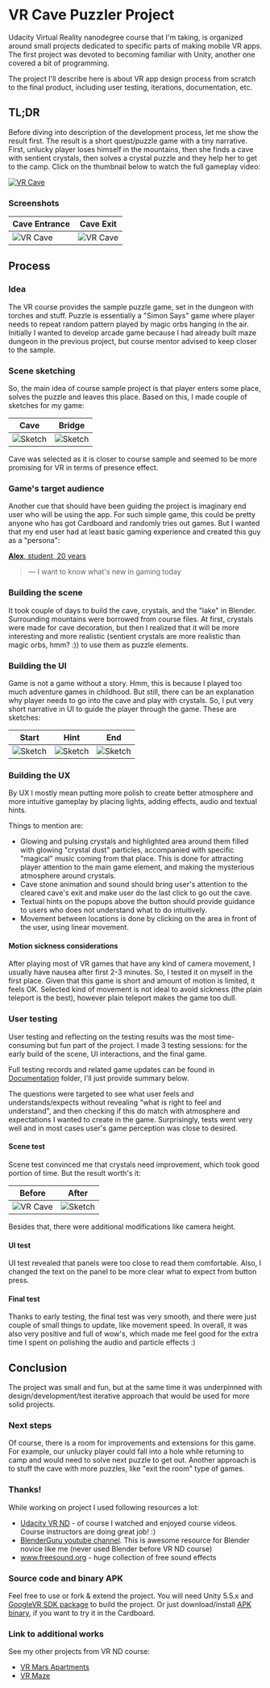 # VR Cave Puzzler Project
Udacity Virtual Reality nanodegree course that I'm taking, is organized around small projects 
dedicated to specific parts of making mobile VR apps. The first project was devoted to becoming familiar with Unity, another one covered a bit of programming.

The project I'll describe here is about VR app design process from scratch to the final product, including user testing, iterations, documentation, etc.

## TL;DR
Before diving into description of the development process, let me show the result first.
The result is a short quest/puzzle game with a tiny narrative. First, unlucky player loses himself in the mountains, 
then she finds a cave with sentient crystals, then solves a crystal puzzle and they help her to get to the camp.
Click on the thumbnail below to watch the full gameplay video:

[![VR Cave](Documentation/10-Final/Screenshot-2.png)](https://www.youtube.com/watch?v=zR2CM82jkg4)

### Screenshots
Cave Entrance| Cave Exit
---|---
![VR Cave](Documentation/10-Final/Screenshot-1.png?raw=true "VR Cave") | ![VR Cave](Documentation/10-Final/Screenshot-3.png?raw=true "VR Cave")

## Process
### Idea
The VR course provides the sample puzzle game, set in the dungeon with torches and stuff. 
Puzzle is essentially a "Simon Says" game where player needs to repeat random pattern played by magic orbs hanging in the air.
Initially I wanted to develop arcade game because I had already built maze dungeon in the previous project, 
but course mentor advised to keep closer to the sample.

### Scene sketching
So, the main idea of course sample project is that player enters some place, solves the puzzle and leaves this place.
Based on this, I made couple of sketches for my game:

Cave|Bridge
---|---
![Sketch](Documentation/02-Scene-Sketches/sketch-1.jpg?raw=true "Sketch") | ![Sketch](Documentation/02-Scene-Sketches/sketch-2.jpg?raw=true "Sketch")

Cave was selected as it is closer to course sample and seemed to be more promising for VR in terms of presence effect.

### Game's target audience
Another cue that should have been guiding the project is imaginary end user who will be using the app.
For such simple game, this could be pretty anyone who has got Cardboard and randomly tries out games.
But I wanted that my end user had at least basic gaming experience and created this guy as a "persona":

[**Alex**, student, 20 years](Documentation/01-Personas/Alex/README.md)
> — I want to know what's new in gaming today

### Building the scene
It took couple of days to build the cave, crystals, and the "lake" in Blender. Surrounding mountains were borrowed from course files.
At first, crystals were made for cave decoration, but then I realized that it will be more interesting and more realistic 
(sentient crystals are more realistic than magic orbs, hmm? :)) to use them as puzzle elements.

### Building the UI
Game is not a game without a story. Hmm, this is because I played too much adventure games in childhood.
But still, there can be an explanation why player needs to go into the cave and play with crystals.
So, I put very short narrative in UI to guide the player through the game. These are sketches:

Start|Hint|End
---|---|---
![Sketch](Documentation/05-UI-Sketches/Start.png?raw=true "Sketch") | ![Sketch](Documentation/05-UI-Sketches/Help.png?raw=true "Sketch") | ![Sketch](Documentation/05-UI-Sketches/End.png?raw=true "Sketch")

### Building the UX
By UX I mostly mean putting more polish to create better atmosphere and more intuitive gameplay by placing lights, adding effects, audio and textual hints.

Things to mention are: 
 * Glowing and pulsing crystals and highlighted area around them filled with glowing "crystal dust" particles, 
   accompanied with specific "magical" music coming from that place. This is done for attracting player attention to the main game element, and making the mysterious atmosphere around crystals.
 * Cave stone animation and sound should bring user's attention to the cleared cave's exit and make user do the last click to go out the cave.
 * Textual hints on the popups above the button should provide guidance to users who does not understand what to do intuitively.
 * Movement between locations is done by clicking on the area in front of the user, using linear movement.

#### Motion sickness considerations
After playing most of VR games that have any kind of camera movement, I usually have nausea after first 2-3 minutes.
So, I tested it on myself in the first place.
Given that this game is short and amount of motion is limited, it feels OK.
Selected kind of movement is not ideal to avoid sickness (the plain teleport is the best),
however plain teleport makes the game too dull.

### User testing
User testing and reflecting on the testing results was the most time-consuming but fun part of the project.
I made 3 testing sessions: for the early build of the scene, UI interactions, and the final game.

Full testing records and related game updates can be found in [Documentation](Documentation) folder, I'll just provide summary below.

The questions were targeted to see what user feels and understands/expects without revealing "what is right to feel and understand", 
and then checking if this do match with atmosphere and expectations I wanted to create in the game.
Surprisingly, tests went very well and in most cases user's game perception was close to desired.

#### Scene test
Scene test convinced me that crystals need improvement, which took good portion of time.
But the result worth's it:

Before | After
--- | ---
![VR Cave](Documentation/04-Scene-Test/Screenshot-3.png?raw=true "VR Cave") | ![Sketch](Documentation/04-Scene-Test/Screenshot-3-fix.png?raw=true "Sketch")

Besides that, there were additional modifications like camera height.

#### UI test
UI test revealed that panels were too close to read them comfortable.
Also, I changed the text on the panel to be more clear what to expect from button press.

#### Final test
Thanks to early testing, the final test was very smooth, and there were just couple of small things to update, like movement speed.
In overall, it was also very positive and full of wow's, which made me feel good for the extra time I spent on polishing the audio and particle effects :)

## Conclusion
The project was small and fun, but at the same time it was underpinned with design/development/test iterative approach 
that would be used for more solid projects.

### Next steps
Of course, there is a room for improvements and extensions for this game.
For example, our unlucky player could fall into a hole while returning to camp and would need to solve next puzzle to get out.
Another approach is to stuff the cave with more puzzles, like "exit the room" type of games.

### Thanks!
While working on project I used following resources a lot:
 * [Udacity VR ND](https://udacity.com/vr/) - of course I watched and enjoyed course videos. Course instructors are doing great job! :)
 * [BlenderGuru youtube channel](https://www.youtube.com/user/AndrewPPrice). This is awesome resource for Blender novice like me (never used Blender before VR ND course)
 * www.freesound.org - huge collection of free sound effects

### Source code and binary APK
Feel free to use or fork & extend the project.
You will need Unity 5.5.x and [GoogleVR SDK package](https://developers.google.com/vr/unity/download) to build the project.
Or just download/install [APK binary](Build/Cave.apk), if you want to try it in the Cardboard.

### Link to additional works
See my other projects from VR ND course:
 * [VR Mars Apartments](https://github.com/vvm-broadsoft/unity-vr-mars-apartments)
 * [VR Maze](https://github.com/vvm-broadsoft/unity-vr-maze)

